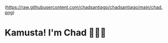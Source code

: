 (https://raw.githubusercontent.com/chadsantiago/chadsantiago/main/chad.png)
# Kamusta! I'm Chad 🤘🤘🤘
